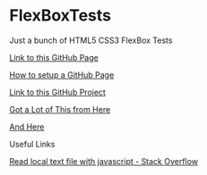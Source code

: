 # FlexBoxTests
Just a bunch of HTML5 CSS3 FlexBox Tests

[Link to this GitHub Page](http://RufusTJohnson.github.io/FlexBoxExperiments)

[How to setup a GitHub Page](https://pages.github.com/)

[Link to this GitHub Project](https://github.com/RufusTJohnson/FlexBoxExperiments)

[Got a Lot of This from Here](https://mdn.github.io/css-examples/flexbox/alignment/intro.html)

[And Here](https://github.com/mdn/css-examples)

Useful Links

[Read local text file with javascript - Stack Overflow](https://stackoverflow.com/questions/42088285/read-local-text-file-with-javascript/42088825#42088825)

